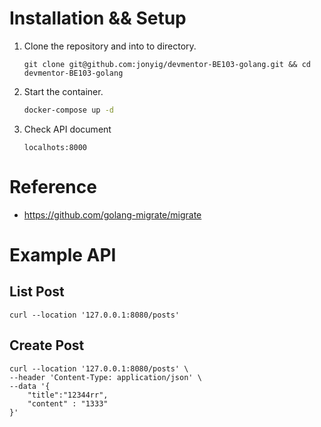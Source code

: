 # Installation && Setup
1. Clone the repository and into to directory.
    ```
    git clone git@github.com:jonyig/devmentor-BE103-golang.git && cd devmentor-BE103-golang
    ```

2. Start the container.
   ```sh
   docker-compose up -d 
   ```

3. Check API document
    ```
   localhots:8000
   ```

# Reference

- https://github.com/golang-migrate/migrate


# Example API

## List Post
```
curl --location '127.0.0.1:8080/posts'
```

## Create Post
```
curl --location '127.0.0.1:8080/posts' \
--header 'Content-Type: application/json' \
--data '{
    "title":"12344rr",
    "content" : "1333"
}'
```